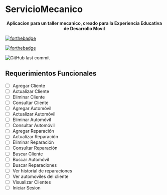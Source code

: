 # ServicioMecanico

<p align="center">
        <b>Aplicacion para un taller mecanico, creado para la Experiencia Educativa de Desarrollo Movil</b>
</p>

[![forthebadge](https://forthebadge.com/images/badges/contains-technical-debt.svg)](https://forthebadge.com)

[![forthebadge](https://forthebadge.com/images/badges/made-with-java.svg)](https://forthebadge.com)

![GitHub last commit](https://img.shields.io/github/last-commit/dannyhvalenz/TallerMecanicoAndroid.svg?style=for-the-badge)

## Requerimientos Funcionales

- [ ] Agregar Cliente
- [ ] Actualizar Cliente
- [ ] Eliminar Cliente
- [ ] Consultar Cliente
- [ ] Agregar Automóvil
- [ ] Actualizar Automóvil
- [ ] Eliminar Automóvil
- [ ] Consultar Automóvil
- [ ] Agregar Reparación
- [ ] Actualizar Reparación
- [ ] Eliminar Reparación
- [ ] Consultar Reparación
- [ ] Buscar Cliente
- [ ] Buscar Automóvil
- [ ] Buscar Reparaciones
- [ ] Ver historial de reparaciones
- [ ] Ver automoviles del cliente
- [ ] Visualizar Clientes
- [ ] Iniciar Sesion
